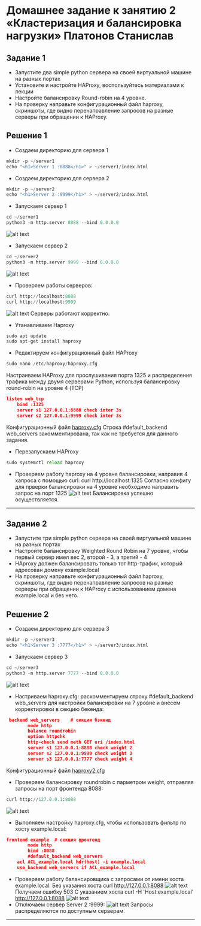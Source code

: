 # Домашнее задание к занятию 2 «Кластеризация и балансировка нагрузки» Платонов Станислав

## Задание 1
- Запустите два simple python сервера на своей виртуальной машине на разных портах
- Установите и настройте HAProxy, воспользуйтесь материалами к лекции
- Настройте балансировку Round-robin на 4 уровне.
- На проверку направьте конфигурационный файл haproxy, скриншоты, где видно перенаправление запросов на разные серверы при обращении к HAProxy.


## Решение 1
- Создаем директорию для сервера 1
```python
mkdir -p ~/server1
echo "<h1>Server 1 :8888</h1>" > ~/server1/index.html
```
- Создаем директорию для сервера 2
```python
mkdir -p ~/server2
echo "<h1>Server 2 :9999</h1>" > ~/server2/index.html
```
- Запускаем сервер 1
```python
cd ~/server1
python3 -m http.server 8888 --bind 0.0.0.0
```
![alt text](image-1.png)
- Запускаем сервер 2
```python
cd ~/server2
python3 -m http.server 9999 --bind 0.0.0.0
```
![alt text](image-2.png)
- Проверяем работы серверов:
```python
curl http://localhost:8888
curl http://localhost:9999
```
![alt text](image.png)
Серверы работают корректно.
- Утанавливаем Haproxy
```python
sudo apt update
sudo apt-get install haproxy
```
- Редактируем конфигурационный файл HAProxy
```python
sudo nano /etc/haproxy/haproxy.cfg
```
Настраиваем HAProxy для прослушивания порта 1325 и распределения трафика между двумя серверами Python, используя балансировку round-robin на уровне 4 (TCP)
```json
listen web_tcp
    bind :1325
    server s1 127.0.0.1:8888 check inter 3s
    server s2 127.0.0.1:9999 check inter 3s
```
Конфигурационный файл [haproxy.cfg](haproxy.cfg)
Строка #default_backend web_servers закомментирована, так как не требуется для данного задания.
- Перезапускаем HAProxy
```python
sudo systemctl reload haproxy
```

- Проверяем работу haproxy на 4 уровне балансировки, направив 4 хапроса с помощью curl:
curl http://localhost:1325
Согласно конфигу для прверки балансировки на 4 уровне необходимо направить запрос на порт 1325
![alt text](image-3.png)
Балансировка успешно осуществляется.


------

## Задание 2
- Запустите три simple python сервера на своей виртуальной машине на разных портах
- Настройте балансировку Weighted Round Robin на 7 уровне, чтобы первый сервер имел вес 2, второй - 3, а третий - 4
- HAproxy должен балансировать только тот http-трафик, который адресован домену example.local
- На проверку направьте конфигурационный файл haproxy, скриншоты, где видно перенаправление запросов на разные серверы при обращении к HAProxy c использованием домена example.local и без него.


## Решение 2
- Создаем директорию для сервера 3
```python
mkdir -p ~/server3
echo "<h1>Server 3 :7777</h1>" > ~/server3/index.html
```
- Запускаем сервер 3
```python
cd ~/server3
python3 -m http.server 7777 --bind 0.0.0.0
```
![alt text](image-4.png)
- Настриваем haproxy.cfg:
раскомментируем строку #default_backend web_servers для настройки балансировки на 7 уровне и внесем корректировки в секцию бекенда:
```json
 backend web_servers    # секция бэкенд
        mode http
        balance roundrobin
        option httpchk
        http-check send meth GET uri /index.html
        server s1 127.0.0.1:8888 check weight 2
        server s2 127.0.0.1:9999 check weight 3
        server s3 127.0.0.1:7777 check weight 4
```
Конфигурационный файл [haproxy2.cfg](haproxy2.cfg)
- Проверяем балансировку roundrobin c парметром weight, отправляя запросы на порт фронтенда 8088:
```python
curl http://127.0.0.1:8088
```
![alt text](image-5.png)
- Выполняем настройку haproxy.cfg, чтобы использовать фильтр по хосту example.local:
```json
frontend example  # секция фронтенд
        mode http
        bind :8088
        #default_backend web_servers
	acl ACL_example.local hdr(host) -i example.local
	use_backend web_servers if ACL_example.local
```
- Проверяем работу балансировщика с запросами от имени хоста example.local:
Без указания хоста
curl http://127.0.0.1:8088
![alt text](image-6.png)
Получаем ошибку 503
С указанием хоста
curl -H 'Host:example.local' http://127.0.0.1:8088
![alt text](image-7.png)
- Отключаем сервер Server 2 :9999:
![alt text](image-8.png)
Запросы распределяются по доступным серверам.
------